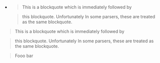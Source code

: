*   > This is a blockquote
    > which is immediately followed by

    > this blockquote. Unfortunately
    > In some parsers, these are treated as the same blockquote.

> This is a blockquote
> which is immediately followed by


> this blockquote. Unfortunately
> In some parsers, these are treated as the same blockquote.

<!--  -->

> Fooo
bar
